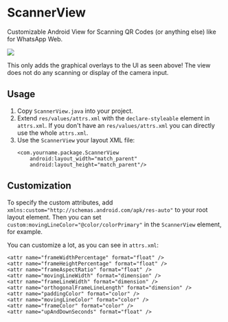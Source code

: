 # ScannerView
Customizable Android View for Scanning QR Codes (or anything else) like for WhatsApp Web.

<img src="https://media.giphy.com/media/3o6fJ3jykjcDnWYFIk/giphy.gif"/>

This only adds the graphical overlays to the UI as seen above! The view does not do any scanning or display of the camera input.

## Usage

1. Copy `ScannerView.java` into your project.
2. Extend `res/values/attrs.xml` with the `declare-styleable` element in `attrs.xml`. If you don't have an `res/values/attrs.xml` you can directly use the whole `attrs.xml`.
3. Use the `ScannerView` your layout XML file:
   ```
   <com.yourname.package.ScannerView
       android:layout_width="match_parent"
       android:layout_height="match_parent"/>
    ```
    
## Customization
To specify the custom attributes, add `xmlns:custom="http://schemas.android.com/apk/res-auto"` to your root layout element. Then you can set `custom:movingLineColor="@color/colorPrimary"` in the `ScannerView` element, for example.

You can customize a lot, as you can see in `attrs.xml`:

```
<attr name="frameWidthPercentage" format="float" />
<attr name="frameHeightPercentage" format="float" />
<attr name="frameAspectRatio" format="float" />
<attr name="movingLineWidth" format="dimension" />
<attr name="frameLineWidth" format="dimension" />
<attr name="orthogonalFrameLineLength" format="dimension" />
<attr name="paddingColor" format="color" />
<attr name="movingLineColor" format="color" />
<attr name="frameColor" format="color" />
<attr name="upAndDownSeconds" format="float" />
```
